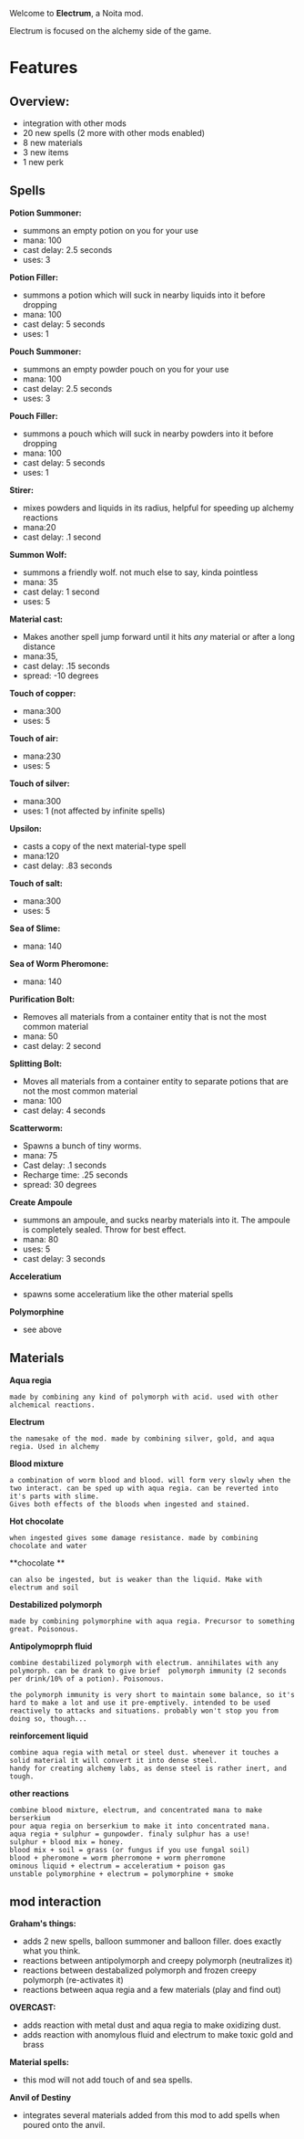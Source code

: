 Welcome to **Electrum**, a Noita mod.

Electrum is focused on the alchemy side of the game.






# Features

## Overview:

- integration with other mods
- 20 new spells (2 more with other mods enabled)
- 8 new materials
- 3 new items
- 1 new perk

## Spells

**Potion Summoner:**
* summons an empty potion on you for your use
* mana: 100
* cast delay: 2.5 seconds
* uses: 3

**Potion Filler:**
* summons a potion which will suck in nearby liquids into it before dropping
* mana: 100
* cast delay: 5 seconds
* uses: 1

**Pouch Summoner:**
* summons an empty powder pouch on you for your use
* mana: 100
* cast delay: 2.5 seconds
* uses: 3

**Pouch Filler:**
* summons a pouch which will suck in nearby powders into it before dropping
* mana: 100
* cast delay: 5 seconds
* uses: 1

**Stirer:**
* mixes powders and liquids in its radius, helpful for speeding up alchemy reactions
* mana:20
* cast delay: .1 second
	
**Summon Wolf:**
* summons a friendly wolf. not much else to say, kinda pointless
* mana: 35
* cast delay: 1 second
* uses: 5
	
**Material cast:**
* Makes another spell jump forward until it hits *any* material or after a long distance
* mana:35,
* cast delay: .15 seconds
* spread: -10 degrees
	
**Touch of copper:**
* mana:300
* uses: 5

**Touch of air:**
* mana:230
* uses: 5	
	
**Touch of silver:**
* mana:300
* uses: 1 (not affected by infinite spells)

**Upsilon:**
* casts a copy of the next material-type spell
* mana:120
* cast delay: .83 seconds

**Touch of salt:**
* mana:300
* uses: 5

**Sea of Slime:**
* mana: 140
	
**Sea of Worm Pheromone:**
* mana: 140
	
**Purification Bolt:**
* Removes all materials from a container entity that is not the most common material
* mana: 50
* cast delay: 2 second
	
**Splitting Bolt:**
* Moves all materials from a container entity to separate potions that are not the most common material
* mana: 100
* cast delay: 4 seconds

**Scatterworm:**
* Spawns a bunch of tiny worms.
* mana: 75
* Cast delay: .1 seconds
* Recharge time: .25 seconds
* spread: 30 degrees
	
**Create Ampoule**
* summons an ampoule, and sucks nearby materials into it. The ampoule is completely sealed. Throw for best effect.
* mana: 80
* uses: 5
* cast delay: 3 seconds
	
**Acceleratium**
* spawns some acceleratium like the other material spells
	
**Polymorphine**
* see above
	
## Materials

**Aqua regia**

	made by combining any kind of polymorph with acid. used with other alchemical reactions.

**Electrum**

	the namesake of the mod. made by combining silver, gold, and aqua regia. Used in alchemy
	
**Blood mixture**

	a combination of worm blood and blood. will form very slowly when the two interact. can be sped up with aqua regia. can be reverted into it's parts with slime.
	Gives both effects of the bloods when ingested and stained.

**Hot chocolate**

	when ingested gives some damage resistance. made by combining chocolate and water
	
**chocolate **

	can also be ingested, but is weaker than the liquid. Make with electrum and soil
	
**Destabilized polymorph**

	made by combining polymorphine with aqua regia. Precursor to something great. Poisonous.
	
**Antipolymoprph fluid**

	combine destabilized polymorph with electrum. annihilates with any polymorph. can be drank to give brief  polymorph immunity (2 seconds per drink/10% of a potion). Poisonous.
	
	the polymorph immunity is very short to maintain some balance, so it's hard to make a lot and use it pre-emptively. intended to be used reactively to attacks and situations. probably won't stop you from doing so, though...

**reinforcement liquid**

	combine aqua regia with metal or steel dust. whenever it touches a solid material it will convert it into dense steel.
	handy for creating alchemy labs, as dense steel is rather inert, and tough.

**other reactions**

	combine blood mixture, electrum, and concentrated mana to make berserkium
	pour aqua regia on berserkium to make it into concentrated mana.
	aqua regia + sulphur = gunpowder. finaly sulphur has a use!
	sulphur + blood mix = honey.
	blood mix + soil = grass (or fungus if you use fungal soil)
	blood + pheromone = worm pherromone + worm pherromone
	ominous liquid + electrum = acceleratium + poison gas
	unstable polymorphine + electrum = polymorphine + smoke

## mod interaction

**Graham's things:**
* adds 2 new spells, balloon summoner and balloon filler. does exactly what you think.
* reactions between antipolymorph and creepy polymorph (neutralizes it)
* reactions between destabalized polymorph and frozen creepy polymorph (re-activates it)
* reactions between aqua regia and a few materials (play and find out)

**OVERCAST:**
* adds reaction with metal dust and aqua regia to make oxidizing dust.
* adds reaction with anomylous fluid and electrum to make toxic gold and brass
	
**Material spells:**
* this mod will not add touch of and sea spells.
	
**Anvil of Destiny**
* integrates several materials added from this mod to add spells when poured onto the anvil.
	